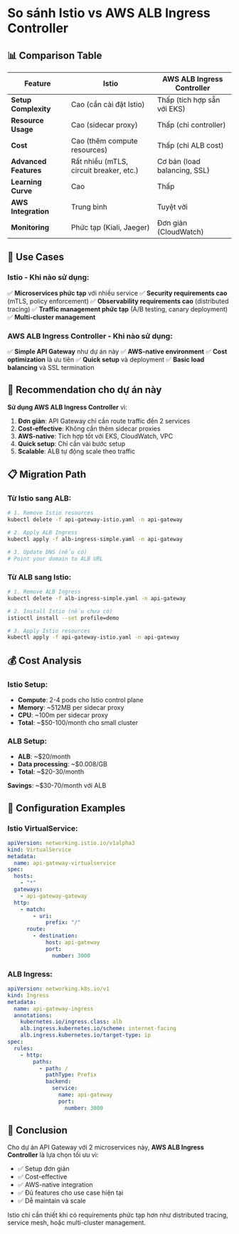 # So sánh Istio vs AWS ALB Ingress Controller

## 📊 Comparison Table

| Feature | Istio | AWS ALB Ingress Controller |
|---------|-------|---------------------------|
| **Setup Complexity** | Cao (cần cài đặt Istio) | Thấp (tích hợp sẵn với EKS) |
| **Resource Usage** | Cao (sidecar proxy) | Thấp (chỉ controller) |
| **Cost** | Cao (thêm compute resources) | Thấp (chỉ ALB cost) |
| **Advanced Features** | Rất nhiều (mTLS, circuit breaker, etc.) | Cơ bản (load balancing, SSL) |
| **Learning Curve** | Cao | Thấp |
| **AWS Integration** | Trung bình | Tuyệt vời |
| **Monitoring** | Phức tạp (Kiali, Jaeger) | Đơn giản (CloudWatch) |

## 🎯 Use Cases

### Istio - Khi nào sử dụng:

✅ **Microservices phức tạp** với nhiều service
✅ **Security requirements cao** (mTLS, policy enforcement)
✅ **Observability requirements cao** (distributed tracing)
✅ **Traffic management phức tạp** (A/B testing, canary deployment)
✅ **Multi-cluster management**

### AWS ALB Ingress Controller - Khi nào sử dụng:

✅ **Simple API Gateway** như dự án này
✅ **AWS-native environment**
✅ **Cost optimization** là ưu tiên
✅ **Quick setup** và deployment
✅ **Basic load balancing** và SSL termination

## 🚀 Recommendation cho dự án này

**Sử dụng AWS ALB Ingress Controller** vì:

1. **Đơn giản**: API Gateway chỉ cần route traffic đến 2 services
2. **Cost-effective**: Không cần thêm sidecar proxies
3. **AWS-native**: Tích hợp tốt với EKS, CloudWatch, VPC
4. **Quick setup**: Chỉ cần vài bước setup
5. **Scalable**: ALB tự động scale theo traffic

## 📋 Migration Path

### Từ Istio sang ALB:

```bash
# 1. Remove Istio resources
kubectl delete -f api-gateway-istio.yaml -n api-gateway

# 2. Apply ALB Ingress
kubectl apply -f alb-ingress-simple.yaml -n api-gateway

# 3. Update DNS (nếu có)
# Point your domain to ALB URL
```

### Từ ALB sang Istio:

```bash
# 1. Remove ALB Ingress
kubectl delete -f alb-ingress-simple.yaml -n api-gateway

# 2. Install Istio (nếu chưa có)
istioctl install --set profile=demo

# 3. Apply Istio resources
kubectl apply -f api-gateway-istio.yaml -n api-gateway
```

## 💰 Cost Analysis

### Istio Setup:
- **Compute**: 2-4 pods cho Istio control plane
- **Memory**: ~512MB per sidecar proxy
- **CPU**: ~100m per sidecar proxy
- **Total**: ~$50-100/month cho small cluster

### ALB Setup:
- **ALB**: ~$20/month
- **Data processing**: ~$0.008/GB
- **Total**: ~$20-30/month

**Savings**: ~$30-70/month với ALB

## 🔧 Configuration Examples

### Istio VirtualService:
```yaml
apiVersion: networking.istio.io/v1alpha3
kind: VirtualService
metadata:
  name: api-gateway-virtualservice
spec:
  hosts:
    - "*"
  gateways:
    - api-gateway-gateway
  http:
    - match:
        - uri:
            prefix: "/"
      route:
        - destination:
            host: api-gateway
            port:
              number: 3000
```

### ALB Ingress:
```yaml
apiVersion: networking.k8s.io/v1
kind: Ingress
metadata:
  name: api-gateway-ingress
  annotations:
    kubernetes.io/ingress.class: alb
    alb.ingress.kubernetes.io/scheme: internet-facing
    alb.ingress.kubernetes.io/target-type: ip
spec:
  rules:
    - http:
        paths:
          - path: /
            pathType: Prefix
            backend:
              service:
                name: api-gateway
                port:
                  number: 3000
```

## 🎯 Conclusion

Cho dự án API Gateway với 2 microservices này, **AWS ALB Ingress Controller** là lựa chọn tối ưu vì:

- ✅ Setup đơn giản
- ✅ Cost-effective
- ✅ AWS-native integration
- ✅ Đủ features cho use case hiện tại
- ✅ Dễ maintain và scale

Istio chỉ cần thiết khi có requirements phức tạp hơn như distributed tracing, service mesh, hoặc multi-cluster management.
